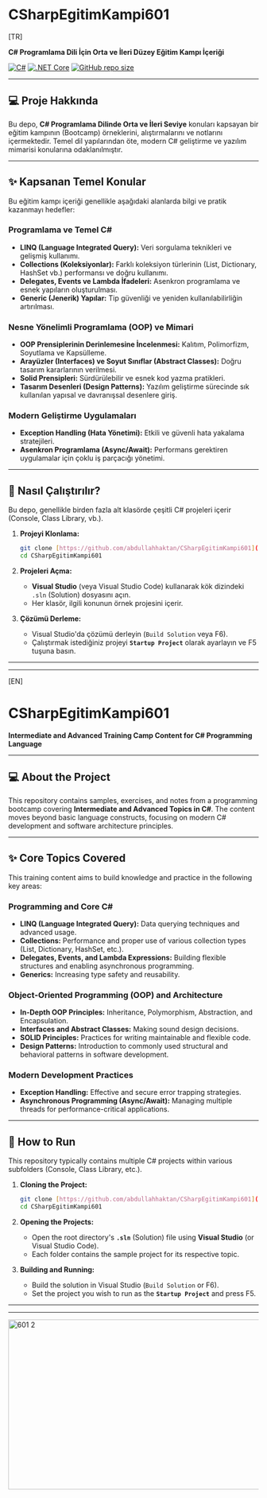 # CSharpEgitimKampi601

[TR]

**C# Programlama Dili İçin Orta ve İleri Düzey Eğitim Kampı İçeriği**

[![C#](https://img.shields.io/badge/Language-C%23-blue.svg)](https://docs.microsoft.com/en-us/dotnet/csharp/)
[![.NET Core](https://img.shields.io/badge/Platform-.NET%20(Core)%2F.NET%20Framework-purple.svg)](https://dotnet.microsoft.com/)
[![GitHub repo size](https://img.shields.io/github/repo-size/abdullahhaktan/CSharpEgitimKampi601)](https://github.com/abdullahhaktan/CSharpEgitimKampi601)

---

## 💻 Proje Hakkında

Bu depo, **C# Programlama Dilinde Orta ve İleri Seviye** konuları kapsayan bir eğitim kampının (Bootcamp) örneklerini, alıştırmalarını ve notlarını içermektedir. Temel dil yapılarından öte, modern C# geliştirme ve yazılım mimarisi konularına odaklanılmıştır.

---

## ✨ Kapsanan Temel Konular

Bu eğitim kampı içeriği genellikle aşağıdaki alanlarda bilgi ve pratik kazanmayı hedefler:

### Programlama ve Temel C#
* **LINQ (Language Integrated Query):** Veri sorgulama teknikleri ve gelişmiş kullanımı.
* **Collections (Koleksiyonlar):** Farklı koleksiyon türlerinin (List, Dictionary, HashSet vb.) performansı ve doğru kullanımı.
* **Delegates, Events ve Lambda İfadeleri:** Asenkron programlama ve esnek yapıların oluşturulması.
* **Generic (Jenerik) Yapılar:** Tip güvenliği ve yeniden kullanılabilirliğin artırılması.

### Nesne Yönelimli Programlama (OOP) ve Mimari
* **OOP Prensiplerinin Derinlemesine İncelenmesi:** Kalıtım, Polimorfizm, Soyutlama ve Kapsülleme.
* **Arayüzler (Interfaces) ve Soyut Sınıflar (Abstract Classes):** Doğru tasarım kararlarının verilmesi.
* **Solid Prensipleri:** Sürdürülebilir ve esnek kod yazma pratikleri.
* **Tasarım Desenleri (Design Patterns):** Yazılım geliştirme sürecinde sık kullanılan yapısal ve davranışsal desenlere giriş.

### Modern Geliştirme Uygulamaları
* **Exception Handling (Hata Yönetimi):** Etkili ve güvenli hata yakalama stratejileri.
* **Asenkron Programlama (Async/Await):** Performans gerektiren uygulamalar için çoklu iş parçacığı yönetimi.

---

## 🚀 Nasıl Çalıştırılır?

Bu depo, genellikle birden fazla alt klasörde çeşitli C# projeleri içerir (Console, Class Library, vb.).

1.  **Projeyi Klonlama:**
    ```bash
    git clone [https://github.com/abdullahhaktan/CSharpEgitimKampi601](https://github.com/abdullahhaktan/CSharpEgitimKampi601)
    cd CSharpEgitimKampi601
    ```

2.  **Projeleri Açma:**
    * **Visual Studio** (veya Visual Studio Code) kullanarak kök dizindeki `.sln` (Solution) dosyasını açın.
    * Her klasör, ilgili konunun örnek projesini içerir.

3.  **Çözümü Derleme:**
    * Visual Studio'da çözümü derleyin (`Build Solution` veya F6).
    * Çalıştırmak istediğiniz projeyi **`Startup Project`** olarak ayarlayın ve F5 tuşuna basın.

---
---

[EN]

# CSharpEgitimKampi601

**Intermediate and Advanced Training Camp Content for C# Programming Language**

---

## 💻 About the Project

This repository contains samples, exercises, and notes from a programming bootcamp covering **Intermediate and Advanced Topics in C#**. The content moves beyond basic language constructs, focusing on modern C# development and software architecture principles.

---

## ✨ Core Topics Covered

This training content aims to build knowledge and practice in the following key areas:

### Programming and Core C#
* **LINQ (Language Integrated Query):** Data querying techniques and advanced usage.
* **Collections:** Performance and proper use of various collection types (List, Dictionary, HashSet, etc.).
* **Delegates, Events, and Lambda Expressions:** Building flexible structures and enabling asynchronous programming.
* **Generics:** Increasing type safety and reusability.

### Object-Oriented Programming (OOP) and Architecture
* **In-Depth OOP Principles:** Inheritance, Polymorphism, Abstraction, and Encapsulation.
* **Interfaces and Abstract Classes:** Making sound design decisions.
* **SOLID Principles:** Practices for writing maintainable and flexible code.
* **Design Patterns:** Introduction to commonly used structural and behavioral patterns in software development.

### Modern Development Practices
* **Exception Handling:** Effective and secure error trapping strategies.
* **Asynchronous Programming (Async/Await):** Managing multiple threads for performance-critical applications.

---

## 🚀 How to Run

This repository typically contains multiple C# projects within various subfolders (Console, Class Library, etc.).

1.  **Cloning the Project:**
    ```bash
    git clone [https://github.com/abdullahhaktan/CSharpEgitimKampi601](https://github.com/abdullahhaktan/CSharpEgitimKampi601)
    cd CSharpEgitimKampi601
    ```

2.  **Opening the Projects:**
    * Open the root directory's **`.sln`** (Solution) file using **Visual Studio** (or Visual Studio Code).
    * Each folder contains the sample project for its respective topic.

3.  **Building and Running:**
    * Build the solution in Visual Studio (`Build Solution` or F6).
    * Set the project you wish to run as the **`Startup Project`** and press F5.

---
---

<img width="863" height="342" alt="601 2" src="https://github.com/user-attachments/assets/4e52691b-d648-4ef3-9285-c9462fb5f873" />
